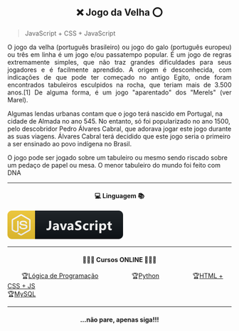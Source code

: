<h2 align="center">❌ Jogo da Velha ⭕</h2> 

>JavaScript + CSS + JavaScript

<p align="justify">O jogo da velha (português brasileiro) ou jogo do galo (português europeu) ou três em linha é um jogo e/ou passatempo popular. É um jogo de regras extremamente simples, que não traz grandes dificuldades para seus jogadores e é facilmente aprendido. A origem é desconhecida, com indicações de que pode ter começado no antigo Egito, onde foram encontrados tabuleiros esculpidos na rocha, que teriam mais de 3.500 anos.[1] De alguma forma, é um jogo "aparentado" dos "Merels" (ver Marel).

Algumas lendas urbanas contam que o jogo terá nascido em Portugal, na cidade de Almada no ano 545. No entanto, só foi popularizado no ano 1500, pelo descobridor Pedro Álvares Cabral, que adorava jogar este jogo durante as suas viagens. Álvares Cabral terá decidido que este jogo seria o primeiro a ser ensinado ao povo indígena no Brasil.

O jogo pode ser jogado sobre um tabuleiro ou mesmo sendo riscado sobre um pedaço de papel ou mesa. O menor tabuleiro do mundo foi feito com DNA</p>

<hr/>

<h4 align="center"> 💻 Linguagem 📚 </h4>

![js](https://github.com/MikeCodesDotNET/ColoredBadges/raw/master/svg/dev/languages/js.svg) 

<hr/>

<h4 align="center"> 👨🏾‍🏫 Cursos ONLINE 👨🏾‍🏫 </h4>

&nbsp; &nbsp; &nbsp; &nbsp; 
🏆<a href="https://www.superprof.com.br/logica-programacao-tudo-voce-precisa-saber-para-ser-bom-desenvolvedor.html">Lógica de Programação</a> 
&nbsp; &nbsp; &nbsp; &nbsp; &nbsp; &nbsp;  &nbsp; &nbsp; &nbsp; 
🏆<a href="https://www.superprof.com.br/aprenda-python-maneira-correta-com-exercicios-fixacao-bonus-sobre-games.html">Python</a> 
&nbsp; &nbsp; &nbsp; &nbsp; &nbsp; &nbsp; &nbsp; &nbsp; &nbsp; 
🏆<a href="https://www.superprof.com.br/html-css-javascript-isso-mesmo-tudo-curso-para-inciantes-intermediarios.html">HTML + CSS + JS</a> 
&nbsp; &nbsp; &nbsp; &nbsp; &nbsp; &nbsp; &nbsp; &nbsp; &nbsp; &nbsp; &nbsp;    
🏆<a href="https://www.superprof.com.br/aulas-banco-dados-com-linguagem-sql-zero-para-iniciantes.html">MySQL</a>

<hr/>

<h4 align="center">...não pare, apenas siga!!!</h4>

